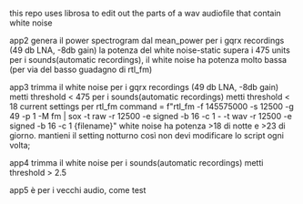 this repo uses librosa to edit out the parts of a wav audiofile that contain white noise


app2 genera il power spectrogram dal mean_power
per i gqrx recordings (49 db LNA, -8db gain) la potenza del white noise-static supera 
i 475 units
per i sounds(automatic recordings), il white noise ha potenza molto bassa (per via del basso guadagno di rtl_fm)

app3 trimma il white noise
per i gqrx recordings (49 db LNA, -8db gain) metti threshold < 475
per i sounds(automatic recordings) metti threshold < 18
current settings per rtl_fm
command = f"rtl_fm -f 145575000 -s 12500 -g 49 -p 1 -M fm | sox -t raw -r 12500 -e signed -b 16 -c 1 - -t wav -r 12500 -e signed -b 16 -c 1 {filename}"
white noise ha potenza >18 di notte e >23 di giorno. mantieni il setting notturno così non devi modificare lo script ogni volta;

app4 trimma il white noise
per i sounds(automatic recordings) metti threshold > 2.5

app5 è per i vecchi audio, come test
